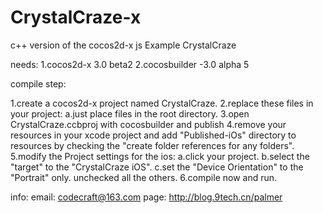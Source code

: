 CrystalCraze-x
==============

c++ version of the cocos2d-x js Example CrystalCraze 

needs:
1.cocos2d-x 3.0 beta2
2.cocosbuilder -3.0 alpha 5

compile step:

1.create a cocos2d-x project named CrystalCraze.
2.replace these files in your project:
    a.just place files in the root directory.
3.open CrystalCraze.ccbproj with cocosbuilder and publish
4.remove your resources in your xcode project and add "Published-iOs" directory to resources by checking the "create folder references for any folders".
5.modify the Project settings for the ios:
    a.click your project.
    b.select the "target" to the "CrystalCraze iOS".
    c.set the "Device Orientation" to the "Portrait" only. unchecked all the others.
6.compile now and run.

info:
email: codecraft@163.com
page: http://blog.9tech.cn/palmer
